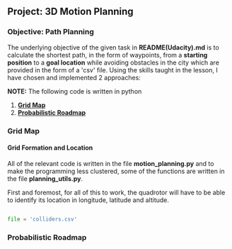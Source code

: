 ## Project: 3D Motion Planning

### Objective: Path Planning

The underlying objective of the given task in **README(Udacity).md** is to calculate the shortest path, in the form of waypoints, from a __starting position__ to a **goal location** while avoiding obstacles in the city which are provided in the form of a 'csv' file.  Using the  skills taught in the lesson, I have chosen and implemented 2 approaches:

**NOTE:** The following code is written in python 

1. [**Grid Map**](#grid-map)
2. [**Probabilistic Roadmap**](probabilistic-roadmap)

### Grid Map

#### Grid Formation and Location

All of the relevant code is written in the file **motion_planning.py** and to make the programming less clustered, some of the functions are written in the file **planning_utils.py**.

First and foremost, for all of this to work, the quadrotor will have to be able to identify its location in longitude, latitude and altitude.

```python

file = 'colliders.csv'


```
  


### Probabilistic Roadmap
